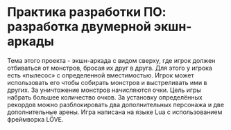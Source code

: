 # Практика разработки ПО: разработка двумерной экшн-аркады

Тема этого проекта - экшн-аркада с видом сверху, где игрок должен отбиваться от монстров, бросая их друг в друга. Для этого у игрока есть «пылесос» с определенной вместимостью. Игрок может использовать его чтобы собирать монстров и выстреливать ими в других. За уничтожение монстров начисляются очки. Цель игры набрать большее количество очков. За установку определённых рекордов можно разблокировать два дополнительных персонажа и две дополнительные арены.
Игра написана на языке Lua с использованием фреймворка LÖVE.
